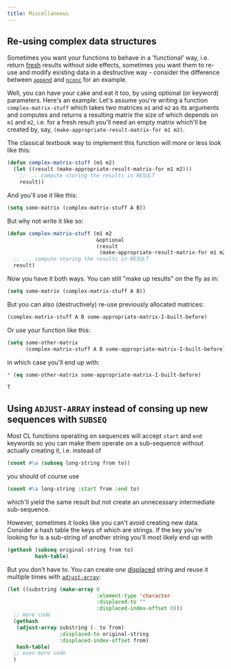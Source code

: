 ```yaml
---
title: Miscellaneous
---
```



<a name="opt"></a>

## Re-using complex data structures

Sometimes you want your functions to behave in a 'functional' way, i.e. return [fresh](http://www.lispworks.com/documentation/HyperSpec/Body/26_glo_f.htm#fresh) results without side effects, sometimes you want them to re-use and modify existing data in a destructive way - consider the difference between [`append`](http://www.lispworks.com/documentation/HyperSpec/Body/f_append.htm) and [`nconc`](http://www.lispworks.com/documentation/HyperSpec/Body/f_nconc.htm) for an example.

Well, you can have your cake and eat it too, by using optional (or keyword) parameters. Here's an example: Let's assume you're writing a function `complex-matrix-stuff` which takes two matrices `m1` and `m2` as its arguments and computes and returns a resulting matrix the size of which depends on `m1` and `m2`, i.e. for a fresh result you'll need an empty matrix which'll be created by, say, `(make-appropriate-result-matrix-for m1 m2)`.

The classical textbook way to implement this function will more or less look like this:

~~~lisp
(defun complex-matrix-stuff (m1 m2)
  (let ((result (make-appropriate-result-matrix-for m1 m2)))
    ;; ... compute storing the results in RESULT
    result))
~~~

And you'll use it like this:

~~~lisp
(setq some-matrix (complex-matrix-stuff A B))
~~~

But why not write it like so:

~~~lisp
(defun complex-matrix-stuff (m1 m2
                             &optional
                             (result
                              (make-appropriate-result-matrix-for m1 m2)))
  ;; ... compute storing the results in RESULT
  result)
~~~

Now you have it both ways. You can still "make up results" on the fly as in:

~~~lisp
(setq some-matrix (complex-matrix-stuff A B))
~~~

But you can also (destructively) re-use previously allocated matrices:

~~~lisp
(complex-matrix-stuff A B some-appropriate-matrix-I-built-before)
~~~

Or use your function like this:

~~~lisp
(setq some-other-matrix
      (complex-matrix-stuff A B some-appropriate-matrix-I-built-before))
~~~

in which case you'll end up with:

~~~lisp
* (eq some-other-matrix some-appropriate-matrix-I-built-before)

T
~~~


<a name="adjust"></a>

## Using `ADJUST-ARRAY` instead of consing up new sequences with `SUBSEQ`

Most CL functions operating on sequences will accept `start` and `end` keywords so you can make them operate on a sub-sequence without actually creating it, i.e. instead of

~~~lisp
(count #\a (subseq long-string from to))
~~~

you should of course use

~~~lisp
(count #\a long-string :start from :end to)
~~~

which'll yield the same result but not create an unnecessary intermediate sub-sequence.

However, sometimes it looks like you can't avoid creating new data. Consider a hash table the keys of which are strings. If the key you're looking for is a sub-string of another string you'll most likely end up with

~~~lisp
(gethash (subseq original-string from to)
         hash-table)
~~~

But you don't have to. You can create _one_ [displaced](http://www.lispworks.com/documentation/HyperSpec/Body/26_glo_d.htm#displaced_array) string and reuse it multiple times with [`adjust-array`](http://www.lispworks.com/documentation/HyperSpec/Body/f_adjust.htm):

~~~lisp
(let ((substring (make-array 0
                             :element-type 'character
                             :displaced-to ""
                             :displaced-index-offset 0)))
  ;; more code
  (gethash
   (adjust-array substring (- to from)
                 :displaced-to original-string
                 :displaced-index-offset from)
   hash-table)
  ;; even more code
  )
~~~
